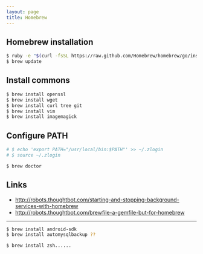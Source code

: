 ```yaml
---
layout: page
title: Homebrew
---
```


## Homebrew installation

```bash
$ ruby -e "$(curl -fsSL https://raw.github.com/Homebrew/homebrew/go/install)"
$ brew update
```

## Install commons

```bash
$ brew install openssl
$ brew install wget
$ brew install curl tree git
$ brew install vim
$ brew install imagemagick
```


## Configure PATH

```bash
# $ echo 'export PATH="/usr/local/bin:$PATH"' >> ~/.zlogin
# $ source ~/.zlogin
```

```bash
$ brew doctor
```

## Links

- http://robots.thoughtbot.com/starting-and-stopping-background-services-with-homebrew
- http://robots.thoughtbot.com/brewfile-a-gemfile-but-for-homebrew

---

```bash
$ brew install android-sdk
$ brew install automysqlbackup ??

$ brew install zsh......
```
